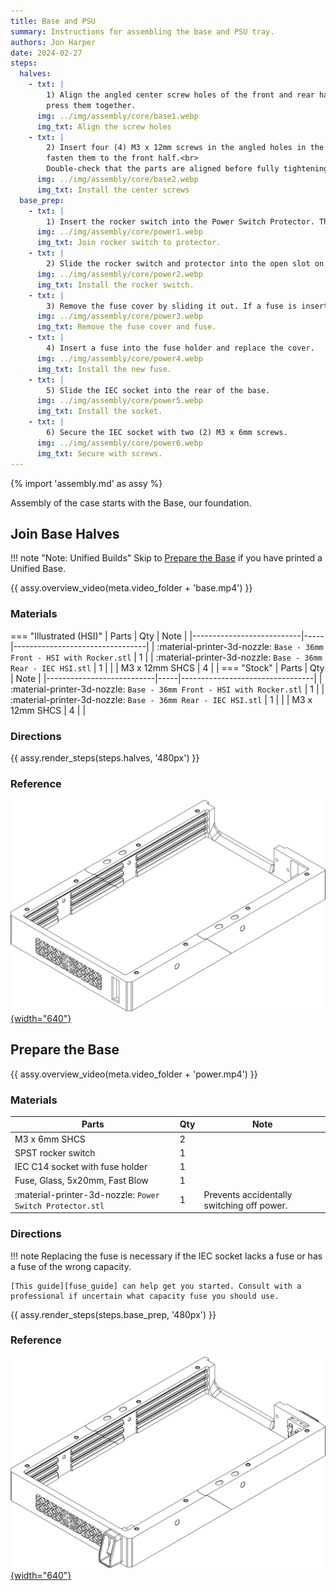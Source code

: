 ```yaml
---
title: Base and PSU
summary: Instructions for assembling the base and PSU tray.
authors: Jon Harper
date: 2024-02-27
steps:
  halves:
    - txt: |
        1) Align the angled center screw holes of the front and rear halves as illustrated, then 
        press them together.
      img: ../img/assembly/core/base1.webp
      img_txt: Align the screw holes
    - txt: |
        2) Insert four (4) M3 x 12mm screws in the angled holes in the top of the Rear half and
        fasten them to the front half.<br>
        Double-check that the parts are aligned before fully tightening the screws.
      img: ../img/assembly/core/base2.webp
      img_txt: Install the center screws
  base_prep:
    - txt: |
        1) Insert the rocker switch into the Power Switch Protector. The flaps on the side compress and snap the switch in place once inserted.
      img: ../img/assembly/core/power1.webp
      img_txt: Join rocker switch to protector.
    - txt: |
        2) Slide the rocker switch and protector into the open slot on the front base. It should pop into place.
      img: ../img/assembly/core/power2.webp
      img_txt: Install the rocker switch.
    - txt: |
        3) Remove the fuse cover by sliding it out. If a fuse is inserted in the fuse holder, remove it.
      img: ../img/assembly/core/power3.webp
      img_txt: Remove the fuse cover and fuse.
    - txt: |
        4) Insert a fuse into the fuse holder and replace the cover.
      img: ../img/assembly/core/power4.webp
      img_txt: Install the new fuse.
    - txt: |
        5) Slide the IEC socket into the rear of the base.
      img: ../img/assembly/core/power5.webp
      img_txt: Install the socket.
    - txt: |
        6) Secure the IEC socket with two (2) M3 x 6mm screws.
      img: ../img/assembly/core/power6.webp
      img_txt: Secure with screws.
---
```


{% import 'assembly.md' as assy %}

Assembly of the case starts with the Base, our foundation.

## Join Base Halves

!!! note "Note: Unified Builds"
    Skip to [Prepare the Base](#prepare-the-base) if you have printed a Unified Base.

{{ assy.overview_video(meta.video_folder + 'base.mp4') }}

### Materials

=== "Illustrated (HSI)"
    | Parts                     | Qty | Note                            |
    |---------------------------|-----|---------------------------------|
    | :material-printer-3d-nozzle: `Base - 36mm Front - HSI with Rocker.stl` | 1 |
    | :material-printer-3d-nozzle: `Base - 36mm Rear - IEC HSI.stl` | 1 |   |
    | M3 x 12mm SHCS            | 4   |         |
=== "Stock"
    | Parts                     | Qty | Note                            |
    |---------------------------|-----|---------------------------------|
    | :material-printer-3d-nozzle: `Base - 36mm Front - HSI with Rocker.stl` | 1 |
    | :material-printer-3d-nozzle: `Base - 36mm Rear - IEC HSI.stl` | 1 |   |
    | M3 x 12mm SHCS            | 4   |         |

### Directions

{{ assy.render_steps(steps.halves, '480px') }}

### Reference

[![illustration][base_final]{width="640"}][base_final]

## Prepare the Base

{{ assy.overview_video(meta.video_folder + 'power.mp4') }}

### Materials

| Parts                     | Qty | Note                            |
|---------------------------|-----|---------------------------------|
| M3 x 6mm SHCS             | 2   |                                 |
| SPST rocker switch        | 1   |                                 |
| IEC C14 socket with fuse holder | 1   |                           |
| Fuse, Glass, 5x20mm, Fast Blow | 1 | |                            |
| :material-printer-3d-nozzle: `Power Switch Protector.stl` | 1 | Prevents accidentally switching off power.  |

### Directions

!!! note
    Replacing the fuse is necessary if the IEC socket lacks a fuse or has a fuse of the wrong capacity.

    [This guide][fuse_guide] can help get you started. Consult with a professional if uncertain what capacity fuse you should use.

{{ assy.render_steps(steps.base_prep, '480px') }}

### Reference

[![illustration][power_final]{width="640"}][power_final]

[base_final]: ../img/assembly/core/base_final.webp
[power_final]: ../img/assembly/core/power_final.webp